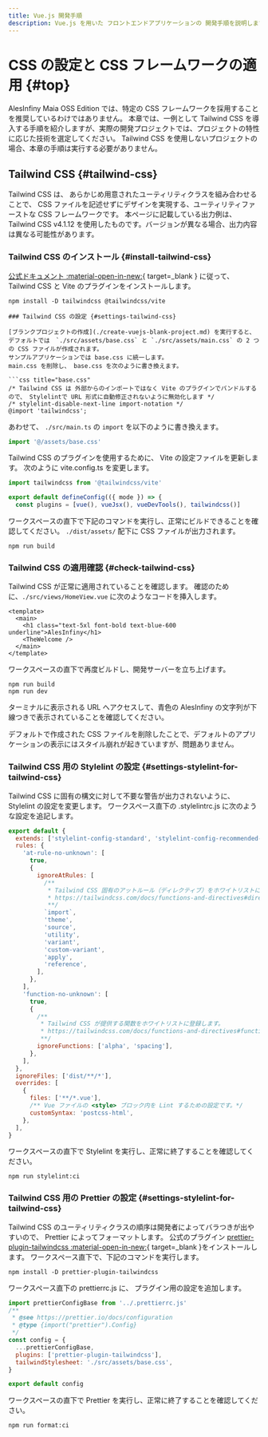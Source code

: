 ```yaml
---
title: Vue.js 開発手順
description: Vue.js を用いた フロントエンドアプリケーションの 開発手順を説明します。
---
```


# CSS の設定と CSS フレームワークの適用 {#top}

AlesInfiny Maia OSS Edition では、特定の CSS フレームワークを採用することを推奨しているわけではありません。
本章では、一例として Tailwind CSS を導入する手順を紹介しますが、実際の開発プロジェクトでは、プロジェクトの特性に応じた技術を選定してください。
Tailwind CSS を使用しないプロジェクトの場合、本章の手順は実行する必要がありません。

## Tailwind CSS {#tailwind-css}

Tailwind CSS は、 あらかじめ用意されたユーティリティクラスを組み合わせることで、
CSS ファイルを記述せずにデザインを実現する、ユーティリティファーストな CSS フレームワークです。
本ページに記載している出力例は、 Tailwind CSS v4.1.12 を使用したものです。バージョンが異なる場合、出力内容は異なる可能性があります。

### Tailwind CSS のインストール {#install-tailwind-css}

[公式ドキュメント :material-open-in-new:](https://tailwindcss.com/docs/installation/using-vite){ target=_blank } に従って、 Tailwind CSS と Vite のプラグインをインストールします。

```shell
npm install -D tailwindcss @tailwindcss/vite

### Tailwind CSS の設定 {#settings-tailwind-css}

[ブランクプロジェクトの作成](./create-vuejs-blank-project.md) を実行すると、デフォルトでは　`./src/assets/base.css` と `./src/assets/main.css` の 2 つの CSS ファイルが作成されます。
サンプルアプリケーションでは base.css に統一します。
main.css を削除し、 base.css を次のように書き換えます。

```css title="base.css"
/* Tailwind CSS は 外部からのインポートではなく Vite のプラグインでバンドルするので、 Stylelintで URL 形式に自動修正されないように無効化します */
/* stylelint-disable-next-line import-notation */
@import 'tailwindcss';
```

あわせて、 `./src/main.ts` の `import` を以下のように書き換えます。

```typescript title="main.ts"
import '@/assets/base.css'
```

Tailwind CSS のプラグインを使用するために、 Vite の設定ファイルを更新します。
次のように vite.config.ts を変更します。

```typescript title="vite.config.ts" hl_lines="1 4"
import tailwindcss from '@tailwindcss/vite'

export default defineConfig(({ mode }) => {
  const plugins = [vue(), vueJsx(), vueDevTools(), tailwindcss()]
```

ワークスペースの直下で下記のコマンドを実行し、正常にビルドできることを確認してください。
`./dist/assets/` 配下に CSS ファイルが出力されます。

```shell
npm run build
```

### Tailwind CSS の適用確認 {#check-tailwind-css}

Tailwind CSS が正常に適用されていることを確認します。
確認のために、`./src/views/HomeView.vue` に次のようなコードを挿入します。

```vue title="HomeView.vue" hl_lines="3"
<template>
  <main>
    <h1 class="text-5xl font-bold text-blue-600 underline">AlesInfiny</h1>
    <TheWelcome />
  </main>
</template>
```

ワークスペースの直下で再度ビルドし、開発サーバーを立ち上げます。

```shell
npm run build
npm run dev
```

ターミナルに表示される URL へアクセスして、青色の AlesInfiny の文字列が下線つきで表示されていることを確認してください。

デフォルトで作成された CSS ファイルを削除したことで、デフォルトのアプリケーションの表示にはスタイル崩れが起きていますが、問題ありません。

### Tailwind CSS 用の Stylelint の設定 {#settings-stylelint-for-tailwind-css}

Tailwind CSS に固有の構文に対して不要な警告が出力されないように、 Stylelint の設定を変更します。
ワークスペース直下の .stylelintrc.js に次のような設定を追記します。

```javascript title="Tailwind CSS 用の .stylelintrc.js" hl_lines="3-33"
export default {
  extends: ['stylelint-config-standard', 'stylelint-config-recommended-vue'],
  rules: {
    'at-rule-no-unknown': [
      true,
      {
        ignoreAtRules: [
          /**
           * Tailwind CSS 固有のアットルール（ディレクティブ）をホワイトリストに登録します。
           * https://tailwindcss.com/docs/functions-and-directives#directives
           **/
          `import`,
          'theme',
          'source',
          'utility',
          'variant',
          'custom-variant',
          'apply',
          'reference',
        ],
      },
    ],
    'function-no-unknown': [
      true,
      {
        /**
         * Tailwind CSS が提供する関数をホワイトリストに登録します。
         * https://tailwindcss.com/docs/functions-and-directives#functions
         **/
        ignoreFunctions: ['alpha', 'spacing'],
      },
    ],
  },
  ignoreFiles: ['dist/**/*'],
  overrides: [
    {
      files: ['**/*.vue'],
      /** Vue ファイルの <style> ブロック内を Lint するための設定です。*/
      customSyntax: 'postcss-html',
    },
  ],
}
```

ワークスペースの直下で Stylelint を実行し、正常に終了することを確認してください。

```shell
npm run stylelint:ci
```

### Tailwind CSS 用の Prettier の設定 {#settings-stylelint-for-tailwind-css}

Tailwind CSS のユーティリティクラスの順序は開発者によってバラつきが出やすいので、 Prettier によってフォーマットします。
公式のプラグイン [prettier-plugin-tailwindcss :material-open-in-new:](https://github.com/tailwindlabs/prettier-plugin-tailwindcss){ target=_blank }をインストールします。
ワークスペース直下で、下記のコマンドを実行します。

```shell
npm install -D prettier-plugin-tailwindcss
```

ワークスペース直下の prettierrc.js に、 プラグイン用の設定を追加します。

```javascript title="Tailwind CSS 用の prettierrc.js"  hl_lines="8-9"
import prettierConfigBase from '../.prettierrc.js'
/**
 * @see https://prettier.io/docs/configuration
 * @type {import("prettier").Config}
 */
const config = {
  ...prettierConfigBase,
  plugins: ['prettier-plugin-tailwindcss'],
  tailwindStylesheet: './src/assets/base.css',
}

export default config

```

ワークスペースの直下で Prettier を実行し、正常に終了することを確認してください。

```shell
npm run format:ci
```
